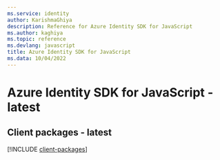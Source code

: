 ```yaml
---
ms.service: identity
author: KarishmaGhiya
description: Reference for Azure Identity SDK for JavaScript
ms.author: kaghiya
ms.topic: reference
ms.devlang: javascript
title: Azure Identity SDK for JavaScript
ms.data: 10/04/2022
---
```

# Azure Identity SDK for JavaScript - latest

## Client packages - latest
[!INCLUDE [client-packages](identity-client-index.md)]